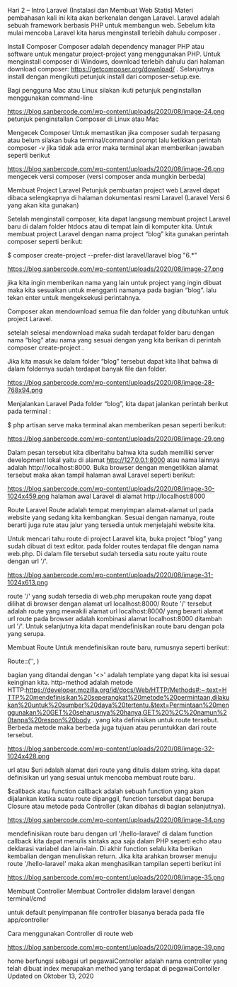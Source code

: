 Hari 2 – Intro Laravel (Instalasi dan Membuat Web Statis)
Materi pembahasan kali ini kita akan berkenalan dengan Laravel. Laravel adalah sebuah framework berbasis PHP untuk membangun web. Sebelum kita mulai mencoba Laravel kita harus menginstall terlebih dahulu composer .

Install Composer
Composer adalah dependency manager PHP atau software untuk mengatur project-project yang menggunakan PHP. Untuk menginstall composer di Windows, download terlebih dahulu dari halaman download composer: https://getcomposer.org/download/ . Selanjutnya install dengan mengikuti petunjuk install dari composer-setup.exe.

Bagi pengguna Mac atau Linux silakan ikuti petunjuk penginstallan menggunakan command-line

https://blog.sanbercode.com/wp-content/uploads/2020/08/image-24.png
petunjuk penginstallan Composer di Linux atau Mac

Mengecek Composer
Untuk memastikan jika composer sudah terpasang atau belum silakan buka terminal/command prompt lalu ketikkan perintah composer -v jika tidak ada error maka terminal akan memberikan jawaban seperti berikut

https://blog.sanbercode.com/wp-content/uploads/2020/08/image-26.png
mengecek versi composer (versi composer anda mungkin berbeda)

Membuat Project Laravel 
Petunjuk pembuatan project web Laravel dapat dibaca selengkapnya di halaman dokumentasi resmi Laravel (Laravel Versi 6 yang akan kita gunakan)

Setelah menginstall composer, kita dapat langsung membuat project Laravel baru di dalam folder htdocs atau di tempat lain di komputer kita. Untuk membuat project Laravel dengan nama project “blog” kita gunakan perintah composer seperti berikut:

$ composer create-project --prefer-dist laravel/laravel blog "6.*"

https://blog.sanbercode.com/wp-content/uploads/2020/08/image-27.png

jika kita ingin memberikan nama yang lain untuk project yang ingin dibuat maka kita sesuaikan untuk mengganti namanya pada bagian “blog”.
lalu tekan enter untuk mengeksekusi perintahnya.

Composer akan mendownload semua file dan folder yang dibutuhkan untuk project Laravel.

setelah selesai mendownload maka sudah terdapat folder baru dengan nama “blog” atau nama yang sesuai dengan yang kita berikan di perintah composer create-project .

Jika kita masuk ke dalam folder “blog” tersebut dapat kita lihat bahwa di dalam foldernya sudah terdapat banyak file dan folder.

https://blog.sanbercode.com/wp-content/uploads/2020/08/image-28-768x94.png

Menjalankan Laravel
Pada folder “blog”, kita dapat jalankan perintah berikut pada terminal :

$ php artisan serve
maka terminal akan memberikan pesan seperti berikut:

https://blog.sanbercode.com/wp-content/uploads/2020/08/image-29.png

Dalam pesan tersebut kita diberitahu bahwa kita sudah memiliki server development lokal yaitu di alamat http://127.0.0.1:8000 atau nama lainnya adalah http://localhost:8000. Buka browser dengan mengetikkan alamat tersebut maka akan tampil halaman awal Laravel seperti berikut:

https://blog.sanbercode.com/wp-content/uploads/2020/08/image-30-1024x459.png
halaman awal Laravel di alamat http://localhost:8000

Route Laravel
Route adalah tempat menyimpan alamat-alamat url pada website yang sedang kita kembangkan. Sesuai dengan namanya, route berarti juga rute atau jalur yang tersedia untuk menjelajahi website kita.

Untuk mencari tahu route di project Laravel kita, buka project “blog” yang sudah dibuat di text editor. pada folder routes terdapat file dengan nama web.php. Di dalam file tersebut sudah tersedia satu route yaitu route dengan url '/'.

https://blog.sanbercode.com/wp-content/uploads/2020/08/image-31-1024x613.png

route '/' yang sudah tersedia di web.php merupakan route yang dapat dilihat di browser dengan alamat url localhost:8000/
Route '/' tersebut adalah route yang mewakili alamat url localhost:8000/ yang berarti alamat url route pada browser adalah kombinasi alamat localhost:8000 ditambah url '/'. Untuk selanjutnya kita dapat mendefinisikan route baru dengan pola yang serupa.

Membuat Route 
Untuk mendefinisikan route baru, rumusnya seperti berikut:

Route::<http-method>('<url>', <function callback>)

bagian yang ditandai dengan '<>' adalah template yang dapat kita isi sesuai keinginan kita.
http-method adalah metode HTTP:https://developer.mozilla.org/id/docs/Web/HTTP/Methods#:~:text=HTTP%20mendefinisikan%20seperangkat%20metode%20permintaan,dilakukan%20untuk%20sumber%20daya%20tertentu.&text=Permintaan%20menggunakan%20GET%20seharusnya%20hanya,GET%20%2C%20namun%20tanpa%20respon%20body . yang kita definisikan untuk route tersebut. Berbeda metode maka berbeda juga tujuan atau peruntukkan dari route tersebut.

https://blog.sanbercode.com/wp-content/uploads/2020/08/image-32-1024x428.png

url atau $uri adalah alamat dari route yang ditulis dalam string. kita dapat definisikan url yang sesuai untuk mencoba membuat route baru.

$callback atau function callback adalah sebuah function yang akan dijalankan ketika suatu route dipanggil, function tersebut dapat berupa Closure atau metode pada Controller (akan dibahas di bagian selanjutnya).

https://blog.sanbercode.com/wp-content/uploads/2020/08/image-34.png

mendefinisikan route baru dengan url '/hello-laravel'
di dalam function callback kita dapat menulis sintaks apa saja dalam PHP seperti echo atau deklarasi variabel dan lain-lain. Di akhir function selalu kita berikan kembalian dengan menuliskan return. Jika kita arahkan browser menuju route '/hello-laravel' maka akan menghasilkan tampilan seperti berikut ini

https://blog.sanbercode.com/wp-content/uploads/2020/08/image-35.png

Membuat Controller
Membuat Controller didalam laravel dengan terminal/cmd


untuk default penyimpanan file controller biasanya berada pada file app/controller

Cara menggunakan Controller di route web

https://blog.sanbercode.com/wp-content/uploads/2020/09/image-39.png

home berfungsi sebagai url
pegawaiController adalah nama controller yang telah dibuat
index merupakan method yang terdapat di pegawaiContoller
Updated on Oktober 13, 2020